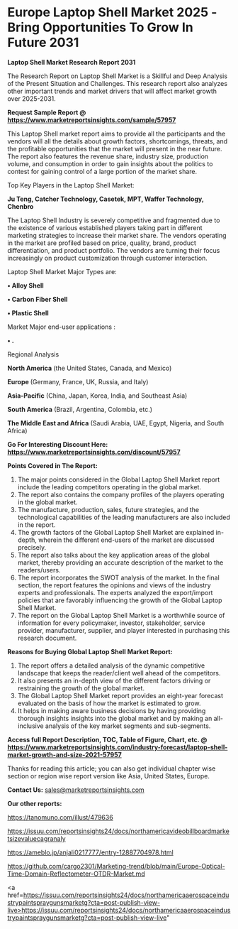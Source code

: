 # Europe Laptop Shell Market 2025 -Bring Opportunities To Grow In Future 2031

<strong>Laptop Shell Market Research Report 2031</strong>

The Research Report on Laptop Shell Market is a Skillful and Deep Analysis of the Present Situation and Challenges. This research report also analyzes other important trends and market drivers that will affect market growth over 2025-2031.

<strong>Request Sample Report @ <a href=https://www.marketreportsinsights.com/sample/57957>https://www.marketreportsinsights.com/sample/57957</a></strong>

This Laptop Shell market report aims to provide all the participants and the vendors will all the details about growth factors, shortcomings, threats, and the profitable opportunities that the market will present in the near future. The report also features the revenue share, industry size, production volume, and consumption in order to gain insights about the politics to contest for gaining control of a large portion of the market share.

Top Key Players in the Laptop Shell Market:

<strong>Ju Teng, Catcher Technology, Casetek, MPT, Waffer Technology, Chenbro</strong>

The Laptop Shell Industry is severely competitive and fragmented due to the existence of various established players taking part in different marketing strategies to increase their market share. The vendors operating in the market are profiled based on price, quality, brand, product differentiation, and product portfolio. The vendors are turning their focus increasingly on product customization through customer interaction.

Laptop Shell Market Major Types are:

<strong>• Alloy Shell

• Carbon Fiber Shell

• Plastic Shell</strong>

Market Major end-user applications :

<strong>• .</strong>

Regional Analysis

</u><strong><b>North America</b></strong> (the United States, Canada, and Mexico)

<strong><b>Europe </b></strong>(Germany, France, UK, Russia, and Italy)

<strong><b>Asia-Pacific</b></strong> (China, Japan, Korea, India, and Southeast Asia)

<strong><b>South America</b></strong> (Brazil, Argentina, Colombia, etc.)

<strong><b>The Middle East and Africa</b></strong> (Saudi Arabia, UAE, Egypt, Nigeria, and South Africa)

<strong>Go For Interesting Discount Here: <a href=https://www.marketreportsinsights.com/discount/57957>https://www.marketreportsinsights.com/discount/57957</a></strong>

<strong>Points Covered in The Report:</strong>
<ol>
  <li>The major points considered in the Global Laptop Shell Market report include the leading competitors operating in the global market.</li>
  <li>The report also contains the company profiles of the players operating in the global market.</li>
  <li>The manufacture, production, sales, future strategies, and the technological capabilities of the leading manufacturers are also included in the report.</li>
  <li>The growth factors of the Global Laptop Shell Market are explained in-depth, wherein the different end-users of the market are discussed precisely.</li>
  <li>The report also talks about the key application areas of the global market, thereby providing an accurate description of the market to the readers/users.</li>
  <li>The report incorporates the SWOT analysis of the market. In the final section, the report features the opinions and views of the industry experts and professionals. The experts analyzed the export/import policies that are favorably influencing the growth of the Global Laptop Shell Market.</li>
  <li>The report on the Global Laptop Shell Market is a worthwhile source of information for every policymaker, investor, stakeholder, service provider, manufacturer, supplier, and player interested in purchasing this research document.</li>
</ol>
<strong>Reasons for Buying Global Laptop Shell Market Report:</strong>

<ol>
  <li>The report offers a detailed analysis of the dynamic competitive landscape that keeps the reader/client well ahead of the competitors.</li>
  <li>It also presents an in-depth view of the different factors driving or restraining the growth of the global market.</li>
  <li>The Global Laptop Shell Market report provides an eight-year forecast evaluated on the basis of how the market is estimated to grow.</li>
  <li>It helps in making aware business decisions by having providing thorough insights insights into the global market and by making an all-inclusive analysis of the key market segments and sub-segments.</li>
</ol>
<strong>Access full Report Description, TOC, Table of Figure, Chart, etc. @ <a href=https://www.marketreportsinsights.com/industry-forecast/laptop-shell-market-growth-and-size-2021-57957>https://www.marketreportsinsights.com/industry-forecast/laptop-shell-market-growth-and-size-2021-57957</a></strong>


Thanks for reading this article; you can also get individual chapter wise section or region wise report version like Asia, United States, Europe.

<strong>Contact Us:</strong>
sales@marketreportsinsights.com

<strong>Our other reports:</strong>

<a href=https://tanomuno.com/illust/479636>https://tanomuno.com/illust/479636</a>

<a href=https://issuu.com/reportsinsights24/docs/northamericavideobillboardmarketsizevaluecagranaly>https://issuu.com/reportsinsights24/docs/northamericavideobillboardmarketsizevaluecagranaly</a>

<a href=https://ameblo.jp/anjali0217777/entry-12887704978.html>https://ameblo.jp/anjali0217777/entry-12887704978.html</a>

<a href=https://github.com/cargo2301/Marketing-trend/blob/main/Europe-Optical-Time-Domain-Reflectometer-OTDR-Market.md>https://github.com/cargo2301/Marketing-trend/blob/main/Europe-Optical-Time-Domain-Reflectometer-OTDR-Market.md</a>

<a href=https://issuu.com/reportsinsights24/docs/northamericaaerospaceindustrypaintspraygunsmarketg?cta=post-publish-view-live>https://issuu.com/reportsinsights24/docs/northamericaaerospaceindustrypaintspraygunsmarketg?cta=post-publish-view-live</a>"
